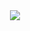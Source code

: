 <div id="header" align="center">
  <img src="https://media.giphy.com/media/d2NfTnGMMBT8ORweXA/giphy.gif" />
</div>
